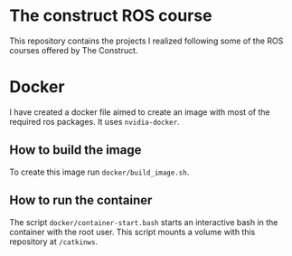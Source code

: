 
# The construct ROS course

This repository contains the projects I realized following some of the ROS courses offered by The Construct.

# Docker

I have created a docker file aimed to create an image with most of the required ros packages.
It uses `nvidia-docker`.

## How to build the image
To create this image run `docker/build_image.sh`.


## How to run the container
The script `docker/container-start.bash` starts an interactive bash in the container with the root user.
This script mounts a volume with this repository at `/catkinws`.
